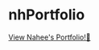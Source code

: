 # nhPortfolio
<a href="https://naheedev.github.io/nhPortfolio" target="_blank">View Nahee's Portfolio!👏</a>
